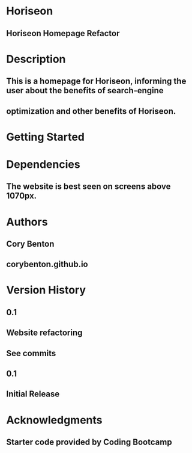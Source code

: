 # Horiseon
## Horiseon Homepage Refactor

# Description
## This is a homepage for Horiseon, informing the user about the benefits of search-engine
## optimization and other benefits of Horiseon.

# Getting Started
# Dependencies
## The website is best seen on screens above 1070px.

# Authors
## Cory Benton
## corybenton.github.io

# Version History
## 0.1
## Website refactoring
## See commits
## 0.1
## Initial Release

# Acknowledgments
## Starter code provided by Coding Bootcamp